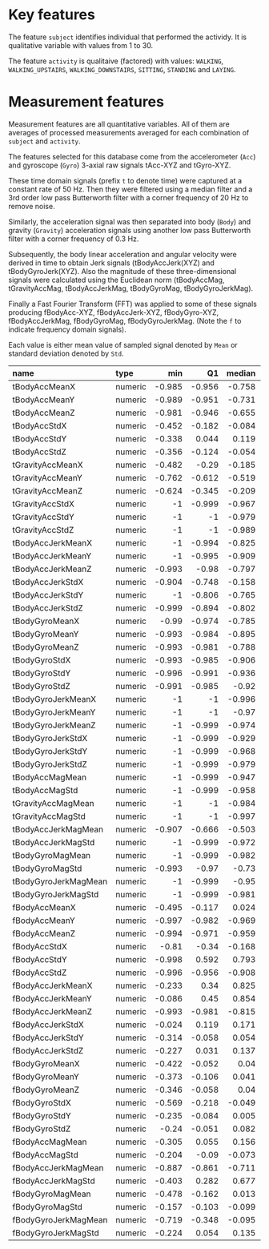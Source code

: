 # Key features

The feature `subject` identifies individual that performed the actividy. It is qualitative variable with values from 1 to 30.

The feature `activity` is qualitaive (factored) with values: `WALKING`, `WALKING_UPSTAIRS`, `WALKING_DOWNSTAIRS`, `SITTING`,
`STANDING` and `LAYING`.

# Measurement features

Measurement features are all quantitative variables. All of them are averages of processed measurements averaged for each
combination of `subject` and `activity`.

The features selected for this database come from the accelerometer (`Acc`) and 
gyroscope (`Gyro`) 3-axial raw signals tAcc-XYZ and tGyro-XYZ. 

These time domain signals (prefix `t` to denote time) were captured at a constant rate of 50 Hz. 
Then they were filtered using a median filter and a 3rd order low pass 
Butterworth filter with a corner frequency of 20 Hz to remove noise. 

Similarly, the acceleration signal was then separated into body (`Body`) and gravity (`Gravity`) acceleration signals using another low pass
Butterworth filter with a corner frequency of 0.3 Hz. 

Subsequently, the body linear acceleration and angular velocity were derived in 
time to obtain Jerk signals (tBodyAccJerk(XYZ) and tBodyGyroJerk(XYZ). Also the magnitude of 
these three-dimensional signals were calculated using the Euclidean norm 
(tBodyAccMag, tGravityAccMag, tBodyAccJerkMag, tBodyGyroMag, tBodyGyroJerkMag). 


Finally a Fast Fourier Transform (FFT) was applied to some of these signals producing 
fBodyAcc-XYZ, fBodyAccJerk-XYZ, fBodyGyro-XYZ, fBodyAccJerkMag, fBodyGyroMag, fBodyGyroJerkMag. 
(Note the `f` to indicate frequency domain signals). 

Each value is either mean value of sampled signal denoted by `Mean` or 
standard deviation denoted by `Std`.


| name                 | type    | min    | Q1     | median | Q3     | mean   | std   | max |
|:---------------------|:--------|-------:|-------:|------: |-------:|-------:|------:|----:|
| tBodyAccMeanX        | numeric | -0.985 | -0.956 | -0.758 | -0.414 | -0.665 | 0.31  | 0.216
| tBodyAccMeanY        | numeric | -0.989 | -0.951 | -0.731 | -0.483 | -0.703 | 0.264 | -0.029
| tBodyAccMeanZ        | numeric | -0.981 | -0.946 | -0.655 | -0.216 | -0.565 | 0.398 | 0.418
| tBodyAccStdX         | numeric | -0.452 | -0.182 | -0.084 | 0.023  | -0.072 | 0.159 | 0.519
| tBodyAccStdY         | numeric | -0.338 | 0.044  | 0.119  | 0.183  | 0.109  | 0.121 | 0.423
| tBodyAccStdZ         | numeric | -0.356 | -0.124 | -0.054 | 0.006  | -0.055 | 0.115 | 0.316
| tGravityAccMeanX     | numeric | -0.482 | -0.29  | -0.185 | -0.062 | -0.176 | 0.157 | 0.373
| tGravityAccMeanY     | numeric | -0.762 | -0.612 | -0.519 | -0.393 | -0.494 | 0.16  | 0.175
| tGravityAccMeanZ     | numeric | -0.624 | -0.345 | -0.209 | -0.065 | -0.19  | 0.232 | 0.638
| tGravityAccStdX      | numeric | -1     | -0.999 | -0.967 | -0.85  | -0.898 | 0.143 | -0.314
| tGravityAccStdY      | numeric | -1     | -1     | -0.979 | -0.853 | -0.911 | 0.125 | -0.278
| tGravityAccStdZ      | numeric | -1     | -1     | -0.989 | -0.93  | -0.953 | 0.069 | -0.626
| tBodyAccJerkMeanX    | numeric | -1     | -0.994 | -0.825 | -0.511 | -0.722 | 0.31  | 0.326
| tBodyAccJerkMeanY    | numeric | -1     | -0.995 | -0.909 | -0.693 | -0.821 | 0.219 | 0.309
| tBodyAccJerkMeanZ    | numeric | -0.993 | -0.98  | -0.797 | -0.255 | -0.611 | 0.397 | 0.337
| tBodyAccJerkStdX     | numeric | -0.904 | -0.748 | -0.158 | 0.447  | -0.145 | 0.598 | 0.811
| tBodyAccJerkStdY     | numeric | -1     | -0.806 | -0.765 | -0.719 | -0.758 | 0.103 | -0.411
| tBodyAccJerkStdZ     | numeric | -0.999 | -0.894 | -0.802 | -0.721 | -0.791 | 0.133 | -0.351
| tBodyGyroMeanX       | numeric | -0.99  | -0.974 | -0.785 | -0.169 | -0.571 | 0.432 | 0.35
| tBodyGyroMeanY       | numeric | -0.993 | -0.984 | -0.895 | -0.544 | -0.756 | 0.257 | -0.006
| tBodyGyroMeanZ       | numeric | -0.993 | -0.981 | -0.788 | -0.131 | -0.545 | 0.468 | 0.664
| tBodyGyroStdX        | numeric | -0.993 | -0.985 | -0.906 | -0.602 | -0.78  | 0.237 | 0.177
| tBodyGyroStdY        | numeric | -0.996 | -0.991 | -0.936 | -0.759 | -0.868 | 0.136 | -0.359
| tBodyGyroStdZ        | numeric | -0.991 | -0.985 | -0.92  | -0.719 | -0.846 | 0.147 | -0.522
| tBodyGyroJerkMeanX   | numeric | -1     | -1     | -0.996 | -0.971 | -0.982 | 0.026 | -0.803
| tBodyGyroJerkMeanY   | numeric | -1     | -1     | -0.97  | -0.748 | -0.847 | 0.198 | 0.168
| tBodyGyroJerkMeanZ   | numeric | -1     | -0.999 | -0.974 | -0.739 | -0.834 | 0.225 | 0.182
| tBodyGyroJerkStdX    | numeric | -1     | -0.999 | -0.929 | -0.647 | -0.811 | 0.229 | 0.205
| tBodyGyroJerkStdY    | numeric | -1     | -0.999 | -0.968 | -0.773 | -0.852 | 0.198 | -0.045
| tBodyGyroJerkStdZ    | numeric | -1     | -0.999 | -0.979 | -0.681 | -0.817 | 0.238 | -0.11
| tBodyAccMagMean      | numeric | -1     | -0.999 | -0.947 | -0.669 | -0.795 | 0.262 | 0.353
| tBodyAccMagStd       | numeric | -1     | -0.999 | -0.958 | -0.732 | -0.828 | 0.23  | 0.065
| tGravityAccMagMean   | numeric | -1     | -1     | -0.984 | -0.919 | -0.948 | 0.075 | -0.57
| tGravityAccMagStd    | numeric | -1     | -1     | -0.997 | -0.951 | -0.956 | 0.101 | 0.039
| tBodyAccJerkMagMean  | numeric | -0.907 | -0.666 | -0.503 | -0.351 | -0.488 | 0.235 | 0.386
| tBodyAccJerkMagStd   | numeric | -1     | -0.999 | -0.972 | -0.732 | -0.84  | 0.213 | 0.083
| tBodyGyroMagMean     | numeric | -1     | -0.999 | -0.982 | -0.876 | -0.923 | 0.109 | -0.435
| tBodyGyroMagStd      | numeric | -0.993 | -0.97  | -0.73  | -0.339 | -0.637 | 0.347 | 0.475
| tBodyGyroJerkMagMean | numeric | -1     | -0.999 | -0.95  | -0.62  | -0.79  | 0.258 | 0.048
| tBodyGyroJerkMagStd  | numeric | -1     | -0.999 | -0.981 | -0.812 | -0.886 | 0.163 | -0.156
| fBodyAccMeanX        | numeric | -0.495 | -0.117 | 0.024  | 0.149  | 0.074  | 0.289 | 0.958
| fBodyAccMeanY        | numeric | -0.997 | -0.982 | -0.969 | -0.951 | -0.964 | 0.025 | -0.83
| fBodyAccMeanZ        | numeric | -0.994 | -0.971 | -0.959 | -0.937 | -0.952 | 0.033 | -0.644
| fBodyAccStdX         | numeric | -0.81  | -0.34  | -0.168 | 0.15   | -0.111 | 0.318 | 0.634
| fBodyAccStdY         | numeric | -0.998 | 0.592  | 0.793  | 0.845  | 0.483  | 0.657 | 0.929
| fBodyAccStdZ         | numeric | -0.996 | -0.956 | -0.908 | -0.794 | -0.74  | 0.416 | 0.838
| fBodyAccJerkMeanX    | numeric | -0.233 | 0.34   | 0.825  | 0.976  | 0.652  | 0.348 | 0.992
| fBodyAccJerkMeanY    | numeric | -0.086 | 0.45   | 0.854  | 0.977  | 0.711  | 0.297 | 0.992
| fBodyAccJerkMeanZ    | numeric | -0.993 | -0.981 | -0.815 | -0.246 | -0.605 | 0.4   | 0.439
| fBodyAccJerkStdX     | numeric | -0.024 | 0.119  | 0.171  | 0.218  | 0.169  | 0.07  | 0.374
| fBodyAccJerkStdY     | numeric | -0.314 | -0.058 | 0.054  | 0.182  | 0.055  | 0.142 | 0.303
| fBodyAccJerkStdZ     | numeric | -0.227 | 0.031  | 0.137  | 0.222  | 0.119  | 0.121 | 0.299
| fBodyGyroMeanX       | numeric | -0.422 | -0.052 | 0.04   | 0.113  | 0.027  | 0.136 | 0.358
| fBodyGyroMeanY       | numeric | -0.373 | -0.106 | 0.041  | 0.152  | 0.04   | 0.187 | 0.61
| fBodyGyroMeanZ       | numeric | -0.346 | -0.058 | 0.04   | 0.143  | 0.05   | 0.172 | 0.522
| fBodyGyroStdX        | numeric | -0.569 | -0.218 | -0.049 | 0.065  | -0.084 | 0.203 | 0.281
| fBodyGyroStdY        | numeric | -0.235 | -0.084 | 0.005  | 0.15   | 0.036  | 0.157 | 0.427
| fBodyGyroStdZ        | numeric | -0.24  | -0.051 | 0.082  | 0.153  | 0.05   | 0.13  | 0.282
| fBodyAccMagMean      | numeric | -0.305 | 0.055  | 0.156  | 0.223  | 0.133  | 0.129 | 0.445
| fBodyAccMagStd       | numeric | -0.204 | -0.09  | -0.073 | -0.061 | -0.074 | 0.036 | 0.027
| fBodyAccJerkMagMean  | numeric | -0.887 | -0.861 | -0.711 | -0.406 | -0.62  | 0.251 | 0.047
| fBodyAccJerkMagStd   | numeric | -0.403 | 0.282  | 0.677  | 0.805  | 0.53   | 0.299 | 0.835
| fBodyGyroMagMean     | numeric | -0.478 | -0.162 | 0.013  | 0.136  | -0.024 | 0.181 | 0.274
| fBodyGyroMagStd      | numeric | -0.157 | -0.103 | -0.099 | -0.091 | -0.096 | 0.023 | -0.022
| fBodyGyroJerkMagMean | numeric | -0.719 | -0.348 | -0.095 | 0.118  | -0.125 | 0.275 | 0.302
| fBodyGyroJerkMagStd  | numeric | -0.224 | 0.054  | 0.135  | 0.215  | 0.124  | 0.112 | 0.362
